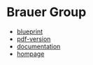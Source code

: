 # Brauer Group

- [blueprint](https://whysoserioushah.github.io/BrauerGroup_new/blueprint/)
- [pdf-version](https://whysoserioushah.github.io/BrauerGroup_new/blueprint.pdf)
- [documentation](https://whysoserioushah.github.io/BrauerGroup_new/docs/)
- [hompage](https://github.com/Whysoserioushah/BrauerGroup_new)
